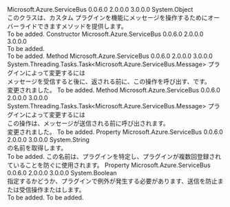 <Type Name="ServiceBusPlugin" FullName="Microsoft.Azure.ServiceBus.Core.ServiceBusPlugin">
  <TypeSignature Language="C#" Value="public abstract class ServiceBusPlugin" />
  <TypeSignature Language="ILAsm" Value=".class public auto ansi abstract beforefieldinit ServiceBusPlugin extends System.Object" />
  <TypeSignature Language="DocId" Value="T:Microsoft.Azure.ServiceBus.Core.ServiceBusPlugin" />
  <TypeSignature Language="VB.NET" Value="Public MustInherit Class ServiceBusPlugin" />
  <TypeSignature Language="F#" Value="type ServiceBusPlugin = class" />
  <AssemblyInfo>
    <AssemblyName>Microsoft.Azure.ServiceBus</AssemblyName>
    <AssemblyVersion>0.0.6.0</AssemblyVersion>
    <AssemblyVersion>2.0.0.0</AssemblyVersion>
    <AssemblyVersion>3.0.0.0</AssemblyVersion>
  </AssemblyInfo>
  <Base>
    <BaseTypeName>System.Object</BaseTypeName>
  </Base>
  <Interfaces />
  <Docs>
    <summary>
            このクラスは、カスタム プラグインを機能にメッセージを操作するためにオーバーライドできますメソッドを提供します。
            </summary>
    <remarks>To be added.</remarks>
  </Docs>
  <Members>
    <Member MemberName=".ctor">
      <MemberSignature Language="C#" Value="protected ServiceBusPlugin ();" />
      <MemberSignature Language="ILAsm" Value=".method familyhidebysig specialname rtspecialname instance void .ctor() cil managed" />
      <MemberSignature Language="DocId" Value="M:Microsoft.Azure.ServiceBus.Core.ServiceBusPlugin.#ctor" />
      <MemberSignature Language="VB.NET" Value="Protected Sub New ()" />
      <MemberType>Constructor</MemberType>
      <AssemblyInfo>
        <AssemblyName>Microsoft.Azure.ServiceBus</AssemblyName>
        <AssemblyVersion>0.0.6.0</AssemblyVersion>
        <AssemblyVersion>2.0.0.0</AssemblyVersion>
        <AssemblyVersion>3.0.0.0</AssemblyVersion>
      </AssemblyInfo>
      <Parameters />
      <Docs>
        <summary>To be added.</summary>
        <remarks>To be added.</remarks>
      </Docs>
    </Member>
    <Member MemberName="AfterMessageReceive">
      <MemberSignature Language="C#" Value="public virtual System.Threading.Tasks.Task&lt;Microsoft.Azure.ServiceBus.Message&gt; AfterMessageReceive (Microsoft.Azure.ServiceBus.Message message);" />
      <MemberSignature Language="ILAsm" Value=".method public hidebysig newslot virtual instance class System.Threading.Tasks.Task`1&lt;class Microsoft.Azure.ServiceBus.Message&gt; AfterMessageReceive(class Microsoft.Azure.ServiceBus.Message message) cil managed" />
      <MemberSignature Language="DocId" Value="M:Microsoft.Azure.ServiceBus.Core.ServiceBusPlugin.AfterMessageReceive(Microsoft.Azure.ServiceBus.Message)" />
      <MemberSignature Language="F#" Value="abstract member AfterMessageReceive : Microsoft.Azure.ServiceBus.Message -&gt; System.Threading.Tasks.Task&lt;Microsoft.Azure.ServiceBus.Message&gt;&#xA;override this.AfterMessageReceive : Microsoft.Azure.ServiceBus.Message -&gt; System.Threading.Tasks.Task&lt;Microsoft.Azure.ServiceBus.Message&gt;" Usage="serviceBusPlugin.AfterMessageReceive message" />
      <MemberType>Method</MemberType>
      <AssemblyInfo>
        <AssemblyName>Microsoft.Azure.ServiceBus</AssemblyName>
        <AssemblyVersion>0.0.6.0</AssemblyVersion>
        <AssemblyVersion>2.0.0.0</AssemblyVersion>
        <AssemblyVersion>3.0.0.0</AssemblyVersion>
      </AssemblyInfo>
      <ReturnValue>
        <ReturnType>System.Threading.Tasks.Task&lt;Microsoft.Azure.ServiceBus.Message&gt;</ReturnType>
      </ReturnValue>
      <Parameters>
        <Parameter Name="message" Type="Microsoft.Azure.ServiceBus.Message" />
      </Parameters>
      <Docs>
        <param name="message"><see cref="T:Microsoft.Azure.ServiceBus.Message" />プラグインによって変更するには</param>
        <summary>
            メッセージを受信すると後に、返される前に、この操作を呼び出す、<see cref="T:Microsoft.Azure.ServiceBus.Core.IMessageReceiver" />です。
            </summary>
        <returns>変更されました。<see cref="T:Microsoft.Azure.ServiceBus.Message" /></returns>
        <remarks>To be added.</remarks>
      </Docs>
    </Member>
    <Member MemberName="BeforeMessageSend">
      <MemberSignature Language="C#" Value="public virtual System.Threading.Tasks.Task&lt;Microsoft.Azure.ServiceBus.Message&gt; BeforeMessageSend (Microsoft.Azure.ServiceBus.Message message);" />
      <MemberSignature Language="ILAsm" Value=".method public hidebysig newslot virtual instance class System.Threading.Tasks.Task`1&lt;class Microsoft.Azure.ServiceBus.Message&gt; BeforeMessageSend(class Microsoft.Azure.ServiceBus.Message message) cil managed" />
      <MemberSignature Language="DocId" Value="M:Microsoft.Azure.ServiceBus.Core.ServiceBusPlugin.BeforeMessageSend(Microsoft.Azure.ServiceBus.Message)" />
      <MemberSignature Language="F#" Value="abstract member BeforeMessageSend : Microsoft.Azure.ServiceBus.Message -&gt; System.Threading.Tasks.Task&lt;Microsoft.Azure.ServiceBus.Message&gt;&#xA;override this.BeforeMessageSend : Microsoft.Azure.ServiceBus.Message -&gt; System.Threading.Tasks.Task&lt;Microsoft.Azure.ServiceBus.Message&gt;" Usage="serviceBusPlugin.BeforeMessageSend message" />
      <MemberType>Method</MemberType>
      <AssemblyInfo>
        <AssemblyName>Microsoft.Azure.ServiceBus</AssemblyName>
        <AssemblyVersion>0.0.6.0</AssemblyVersion>
        <AssemblyVersion>2.0.0.0</AssemblyVersion>
        <AssemblyVersion>3.0.0.0</AssemblyVersion>
      </AssemblyInfo>
      <ReturnValue>
        <ReturnType>System.Threading.Tasks.Task&lt;Microsoft.Azure.ServiceBus.Message&gt;</ReturnType>
      </ReturnValue>
      <Parameters>
        <Parameter Name="message" Type="Microsoft.Azure.ServiceBus.Message" />
      </Parameters>
      <Docs>
        <param name="message"><see cref="T:Microsoft.Azure.ServiceBus.Message" />プラグインによって変更するには</param>
        <summary>
            この操作は、メッセージが送信される前に呼び出されます。
            </summary>
        <returns>変更されました。<see cref="T:Microsoft.Azure.ServiceBus.Message" /></returns>
        <remarks>To be added.</remarks>
      </Docs>
    </Member>
    <Member MemberName="Name">
      <MemberSignature Language="C#" Value="public abstract string Name { get; }" />
      <MemberSignature Language="ILAsm" Value=".property instance string Name" />
      <MemberSignature Language="DocId" Value="P:Microsoft.Azure.ServiceBus.Core.ServiceBusPlugin.Name" />
      <MemberSignature Language="VB.NET" Value="Public MustOverride ReadOnly Property Name As String" />
      <MemberSignature Language="F#" Value="member this.Name : string" Usage="Microsoft.Azure.ServiceBus.Core.ServiceBusPlugin.Name" />
      <MemberType>Property</MemberType>
      <AssemblyInfo>
        <AssemblyName>Microsoft.Azure.ServiceBus</AssemblyName>
        <AssemblyVersion>0.0.6.0</AssemblyVersion>
        <AssemblyVersion>2.0.0.0</AssemblyVersion>
        <AssemblyVersion>3.0.0.0</AssemblyVersion>
      </AssemblyInfo>
      <ReturnValue>
        <ReturnType>System.String</ReturnType>
      </ReturnValue>
      <Docs>
        <summary>
            <see cref="T:Microsoft.Azure.ServiceBus.Core.ServiceBusPlugin" /> の名前を取得します。
            </summary>
        <value>To be added.</value>
        <remarks>この名前は、プラグインを特定し、プラグインが複数回登録されていることを防ぐに使用されます。</remarks>
      </Docs>
    </Member>
    <Member MemberName="ShouldContinueOnException">
      <MemberSignature Language="C#" Value="public virtual bool ShouldContinueOnException { get; }" />
      <MemberSignature Language="ILAsm" Value=".property instance bool ShouldContinueOnException" />
      <MemberSignature Language="DocId" Value="P:Microsoft.Azure.ServiceBus.Core.ServiceBusPlugin.ShouldContinueOnException" />
      <MemberSignature Language="VB.NET" Value="Public Overridable ReadOnly Property ShouldContinueOnException As Boolean" />
      <MemberSignature Language="F#" Value="member this.ShouldContinueOnException : bool" Usage="Microsoft.Azure.ServiceBus.Core.ServiceBusPlugin.ShouldContinueOnException" />
      <MemberType>Property</MemberType>
      <AssemblyInfo>
        <AssemblyName>Microsoft.Azure.ServiceBus</AssemblyName>
        <AssemblyVersion>0.0.6.0</AssemblyVersion>
        <AssemblyVersion>2.0.0.0</AssemblyVersion>
        <AssemblyVersion>3.0.0.0</AssemblyVersion>
      </AssemblyInfo>
      <ReturnValue>
        <ReturnType>System.Boolean</ReturnType>
      </ReturnValue>
      <Docs>
        <summary>
            指定するかどうか、プラグインで例外が発生する必要があります、送信を防止または受信操作またはします。
            </summary>
        <value>To be added.</value>
        <remarks>To be added.</remarks>
      </Docs>
    </Member>
  </Members>
</Type>